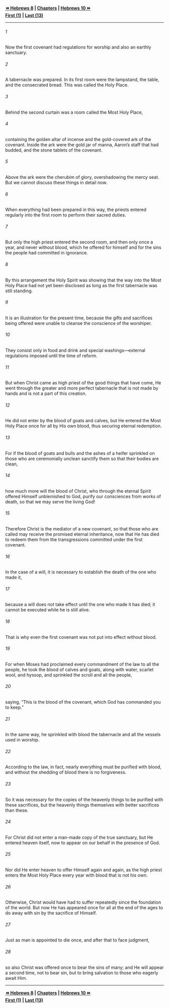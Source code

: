   
**[⏪ Hebrews 8](./Hebrews%208.md) | [Chapters](./_index.md) | [Hebrews 10 ⏩](./Hebrews%2010.md)**  
**[First (1)](./Hebrews%201.md) | [Last (13)](./Hebrews%2013.md)**  
  
---  
  
###### 1  
Now the first covenant had regulations for worship and also an earthly sanctuary.  
  
###### 2  
A tabernacle was prepared. In its first room were the lampstand, the table, and the consecrated bread. This was called the Holy Place.  
  
###### 3  
Behind the second curtain was a room called the Most Holy Place,  
  
###### 4  
containing the golden altar of incense and the gold-covered ark of the covenant. Inside the ark were the gold jar of manna, Aaron’s staff that had budded, and the stone tablets of the covenant.  
  
###### 5  
Above the ark were the cherubim of glory, overshadowing the mercy seat. But we cannot discuss these things in detail now.  
  
###### 6  
When everything had been prepared in this way, the priests entered regularly into the first room to perform their sacred duties.  
  
###### 7  
But only the high priest entered the second room, and then only once a year, and never without blood, which he offered for himself and for the sins the people had committed in ignorance.  
  
###### 8  
By this arrangement the Holy Spirit was showing that the way into the Most Holy Place had not yet been disclosed as long as the first tabernacle was still standing.  
  
###### 9  
It is an illustration for the present time, because the gifts and sacrifices being offered were unable to cleanse the conscience of the worshiper.  
  
###### 10  
They consist only in food and drink and special washings—external regulations imposed until the time of reform.  
  
###### 11  
But when Christ came as high priest of the good things that have come, He went through the greater and more perfect tabernacle that is not made by hands and is not a part of this creation.  
  
###### 12  
He did not enter by the blood of goats and calves, but He entered the Most Holy Place once for all by His own blood, thus securing eternal redemption.  
  
###### 13  
For if the blood of goats and bulls and the ashes of a heifer sprinkled on those who are ceremonially unclean sanctify them so that their bodies are clean,  
  
###### 14  
how much more will the blood of Christ, who through the eternal Spirit offered Himself unblemished to God, purify our consciences from works of death, so that we may serve the living God!  
  
###### 15  
Therefore Christ is the mediator of a new covenant, so that those who are called may receive the promised eternal inheritance, now that He has died to redeem them from the transgressions committed under the first covenant.  
  
###### 16  
In the case of a will, it is necessary to establish the death of the one who made it,  
  
###### 17  
because a will does not take effect until the one who made it has died; it cannot be executed while he is still alive.  
  
###### 18  
That is why even the first covenant was not put into effect without blood.  
  
###### 19  
For when Moses had proclaimed every commandment of the law to all the people, he took the blood of calves and goats, along with water, scarlet wool, and hyssop, and sprinkled the scroll and all the people,  
  
###### 20  
saying, “This is the blood of the covenant, which God has commanded you to keep.”  
  
###### 21  
In the same way, he sprinkled with blood the tabernacle and all the vessels used in worship.  
  
###### 22  
According to the law, in fact, nearly everything must be purified with blood, and without the shedding of blood there is no forgiveness.  
  
###### 23  
So it was necessary for the copies of the heavenly things to be purified with these sacrifices, but the heavenly things themselves with better sacrifices than these.  
  
###### 24  
For Christ did not enter a man-made copy of the true sanctuary, but He entered heaven itself, now to appear on our behalf in the presence of God.  
  
###### 25  
Nor did He enter heaven to offer Himself again and again, as the high priest enters the Most Holy Place every year with blood that is not his own.  
  
###### 26  
Otherwise, Christ would have had to suffer repeatedly since the foundation of the world. But now He has appeared once for all at the end of the ages to do away with sin by the sacrifice of Himself.  
  
###### 27  
Just as man is appointed to die once, and after that to face judgment,  
  
###### 28  
so also Christ was offered once to bear the sins of many; and He will appear a second time, not to bear sin, but to bring salvation to those who eagerly await Him.  
  
  
---  
  
**[⏪ Hebrews 8](./Hebrews%208.md) | [Chapters](./_index.md) | [Hebrews 10 ⏩](./Hebrews%2010.md)**  
**[First (1)](./Hebrews%201.md) | [Last (13)](./Hebrews%2013.md)**  
  
